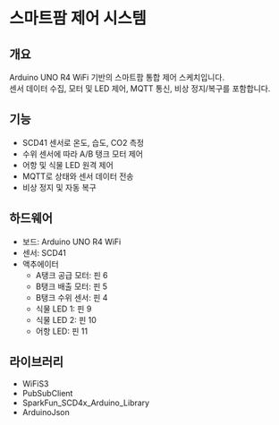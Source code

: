 # 스마트팜 제어 시스템

## 개요
Arduino UNO R4 WiFi 기반의 스마트팜 통합 제어 스케치입니다.  
센서 데이터 수집, 모터 및 LED 제어, MQTT 통신, 비상 정지/복구를 포함합니다.

## 기능
- SCD41 센서로 온도, 습도, CO2 측정
- 수위 센서에 따라 A/B 탱크 모터 제어
- 어항 및 식물 LED 원격 제어
- MQTT로 상태와 센서 데이터 전송
- 비상 정지 및 자동 복구

## 하드웨어
- 보드: Arduino UNO R4 WiFi  
- 센서: SCD41  
- 액추에이터
  - A탱크 공급 모터: 핀 6  
  - B탱크 배출 모터: 핀 5  
  - B탱크 수위 센서: 핀 4  
  - 식물 LED 1: 핀 9  
  - 식물 LED 2: 핀 10  
  - 어항 LED: 핀 11  

## 라이브러리
- WiFiS3  
- PubSubClient  
- SparkFun_SCD4x_Arduino_Library  
- ArduinoJson  
